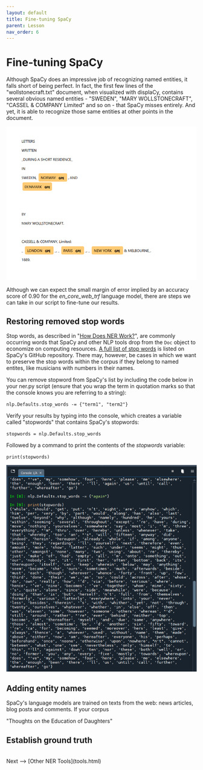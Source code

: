 ```yaml
---
layout: default
title: Fine-tuning SpaCy
parent: Lesson
nav_order: 6
---
```


# Fine-tuning SpaCy

Although SpaCy does an impressive job of recognizing named entities, it falls short of being perfect. In fact, the first few lines of the "wollstonecraft.txt" document, when visualized with displaCy, contains several obvious named entities - "SWEDEN", "MARY WOLLSTONECRAFT", "CASSEL & COMPANY Limited" and so on - that SpaCy misses entirely. And yet, it is able to recognize those same entities at other points in the document. 

![](assets/img/ner-misses.png)

Although we can expect the small margin of error implied by an accuracy score of 0.90 for the *en_core_web_trf* language model, there are steps we can take in our script to fine-tune our results. 

## Restoring removed stop words

Stop words, as described in "[How Does NER Work?](ner.html)", are commonly occurring words that SpaCy and other NLP tools drop from the `Doc` object to economize on computing resources. [A full list of stop words](https://github.com/explosion/spaCy/blob/master/spacy/lang/en/stop_words.py) is listed on SpaCy's GitHub repository. There may, however, be cases in which we want to preserve the stop words within the corpus if they belong to named entites, like musicians with numbers in their names.

You can remove stopword from SpaCy's list by including the code below in your ner.py script (ensure that you wrap the term in quotation marks so that the console knows you are referring to a string):

```
nlp.Defaults.stop_words -= {"term1", "term2"}
```

Verify your results by typing into the console, which creates a variable called "stopwords" that contains SpaCy's stopwords:

```
stopwords = nlp.Defaults.stop_words
```

Followed by a command to print the contents of the *stopwords* variable:

```
print(stopwords)
```
![](assets/img/console-stopwords.png)

## Adding entity names

SpaCy's language models are trained on texts from the web: news articles, blog posts and comments. If your corpus 

"Thoughts on the Education of Daughters"

## Establish ground truth

<br />
Next --> [Other NER Tools](tools.html)
